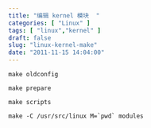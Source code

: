 ```yaml
---
title: "编辑 kernel 模块  "
categories: [ "Linux" ]
tags: [ "linux","kernel" ]
draft: false
slug: "linux-kernel-make"
date: "2011-11-15 14:04:00"
---
```


    make oldconfig
    
    make prepare
    
    make scripts
    
    make -C /usr/src/linux M=`pwd` modules